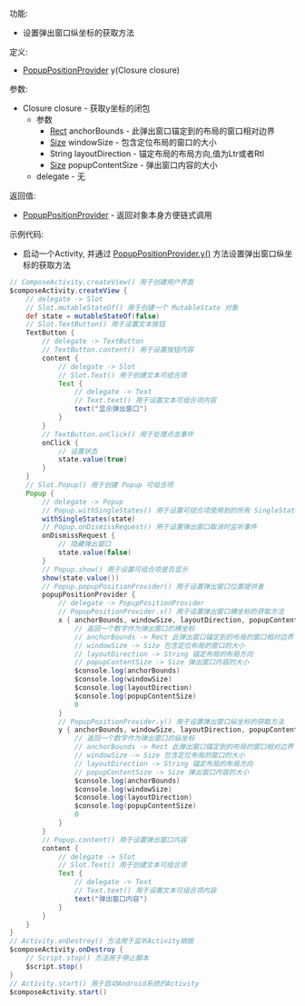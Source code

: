 功能:

+ 设置弹出窗口纵坐标的获取方法

定义:

+ [PopupPositionProvider](/API/UI/Compose/Widget/Popup/PopupPositionProvider/README.md) y(Closure closure)

参数:

+ Closure closure - 获取y坐标的闭包
    + 参数
        + [Rect](/API/UI/Compose/Graphics/Rect/README.md) anchorBounds - 此弹出窗口锚定到的布局的窗口相对边界
        + [Size](/API/UI/Compose/Graphics/Size/README.md) windowSize - 包含定位布局的窗口的大小
        + String layoutDirection - 锚定布局的布局方向,值为Ltr或者Rtl
        + [Size](/API/UI/Compose/Graphics/Size/README.md) popupContentSize - 弹出窗口内容的大小
    + delegate - 无

返回值:

+ [PopupPositionProvider](/API/UI/Compose/Widget/Popup/PopupPositionProvider/README.md) - 返回对象本身方便链式调用

示例代码:

+ 启动一个Activity,
  并通过 [PopupPositionProvider.y()](/API/UI/Compose/Widget/Popup/PopupPositionProvider/README.md?id=y)
  方法设置弹出窗口纵坐标的获取方法

```groovy
// ComposeActivity.createView() 用于创建用户界面
$composeActivity.createView {
    // delegate -> Slot
    // Slot.mutableStateOf() 用于创建一个 MutableState 对象
    def state = mutableStateOf(false)
    // Slot.TextButton() 用于设置文本按钮
    TextButton {
        // delegate -> TextButton
        // TextButton.content() 用于设置按钮内容
        content {
            // delegate -> Slot
            // Slot.Text() 用于创建文本可组合项
            Text {
                // delegate -> Text
                // Text.text() 用于设置文本可组合项内容
                text("显示弹出窗口")
            }
        }
        // TextButton.onClick() 用于处理点击事件
        onClick {
            // 设置状态
            state.value(true)
        }
    }
    // Slot.Popup() 用于创建 Popup 可组合项
    Popup {
        // delegate -> Popup
        // Popup.withSingleStates() 用于设置可组合项使用到的所有 SingleState
        withSingleStates(state)
        // Popup.onDismissRequest() 用于设置弹出窗口取消时监听事件
        onDismissRequest {
            // 隐藏弹出窗口
            state.value(false)
        }
        // Popup.show() 用于设置可组合项是否显示
        show(state.value())
        // Popup.popupPositionProvider() 用于设置弹出窗口位置提供者
        popupPositionProvider {
            // delegate -> PopupPositionProvider
            // PopupPositionProvider.x() 用于设置弹出窗口横坐标的获取方法
            x { anchorBounds, windowSize, layoutDirection, popupContentSize ->
                // 返回一个数字作为弹出窗口的横坐标
                // anchorBounds -> Rect 此弹出窗口锚定到的布局的窗口相对边界
                // windowSize -> Size 包含定位布局的窗口的大小
                // layoutDirection -> String 锚定布局的布局方向
                // popupContentSize -> Size 弹出窗口内容的大小
                $console.log(anchorBounds)
                $console.log(windowSize)
                $console.log(layoutDirection)
                $console.log(popupContentSize)
                0
            }
            // PopupPositionProvider.y() 用于设置弹出窗口纵坐标的获取方法
            y { anchorBounds, windowSize, layoutDirection, popupContentSize ->
                // 返回一个数字作为弹出窗口的纵坐标
                // anchorBounds -> Rect 此弹出窗口锚定到的布局的窗口相对边界
                // windowSize -> Size 包含定位布局的窗口的大小
                // layoutDirection -> String 锚定布局的布局方向
                // popupContentSize -> Size 弹出窗口内容的大小
                $console.log(anchorBounds)
                $console.log(windowSize)
                $console.log(layoutDirection)
                $console.log(popupContentSize)
                0
            }
        }
        // Popup.content() 用于设置弹出窗口内容
        content {
            // delegate -> Slot
            // Slot.Text() 用于创建文本可组合项
            Text {
                // delegate -> Text
                // Text.text() 用于设置文本可组合项内容
                text("弹出窗口内容")
            }
        }
    }
}
// Activity.onDestroy() 方法用于监听Activity销毁
$composeActivity.onDestroy {
    // Script.stop() 方法用于停止脚本
    $script.stop()
}
// Activity.start() 用于启动Android系统的Activity
$composeActivity.start()
```
